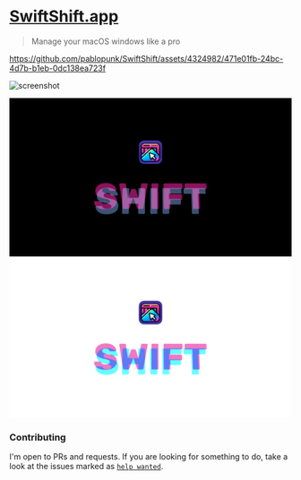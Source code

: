 # [SwiftShift.app](https://swiftshift.app)

> Manage your macOS windows like a pro

https://github.com/pablopunk/SwiftShift/assets/4324982/471e01fb-24bc-4d7b-b1eb-0dc138ea723f

<img width="397" alt="screenshot" src="https://github.com/pablopunk/SwiftShift/assets/4324982/b793652c-b5ff-48e0-9eff-17db48f1637b">

![header](https://github.com/pablopunk/swiftshift.app/blob/main/public/header-dark.png?raw=true#gh-dark-mode-only)
![header](https://github.com/pablopunk/swiftshift.app/blob/main/public/header-light.png?raw=true#gh-light-mode-only)

### Contributing

I'm open to PRs and requests. If you are looking for something to do, take a look at the issues marked as [`help wanted`](https://github.com/pablopunk/SwiftShift/issues?q=is:issue+is:open+label:%22help+wanted%22).
